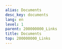 ```yaml
---
alias: Documents
desc_key: documents
lang: en
level: 1
parent: 200000000_Links
title: Documents
top: 200000000_Links
---
```


